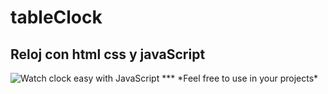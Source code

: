 # tableClock

## Reloj con html css y javaScript

<image src="tableClock.jpg" alt="Watch clock easy with JavaScript">
***
*Feel free to use in your projects*
